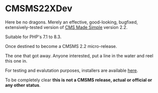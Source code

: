 # CMSMS22XDev
Here be no dragons. Merely an effective, good-looking, bugfixed, extensively-tested version of [CMS Made Simple](https://www.cmsmadesimple.org) version 2.2.

Suitable for PHP's 7.1 to 8.3.

Once destined to become a CMSMS 2.2 micro-release.

The one that got away. Anyone interested, put a line in the water and reel this one in.

For testing and evalutation purposes, installers are available [here](https://www.dropbox.com/scl/fo/e1v1s5n8ng4c4cxhycm8y/h?rlkey=s101jz0ic0dpmh5xn7md52hvw&dl=0).

To be completely clear **this is not a CMSMS release, actual or official or any other status**.
